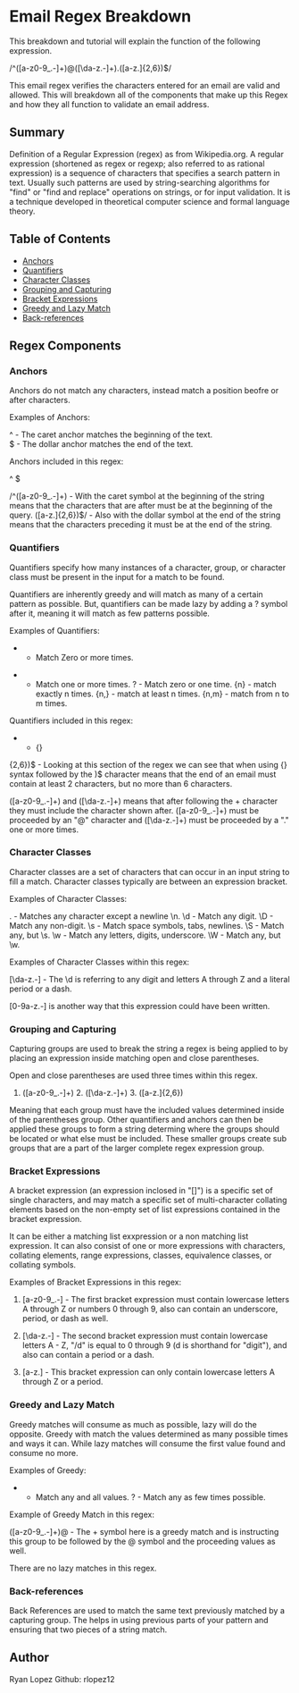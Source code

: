 # Email Regex Breakdown

This breakdown and tutorial will explain the function of the following expression.  

/^([a-z0-9_\.-]+)@([\da-z\.-]+)\.([a-z\.]{2,6})$/

This email regex verifies the characters entered for an email are valid and allowed.  This will breakdown all of the components that make up this Regex and how they all function to validate an email address.

## Summary

Definition of a Regular Expression (regex) as from Wikipedia.org.
A regular expression (shortened as regex or regexp; also referred to as rational expression) is a sequence of characters that specifies a search pattern in text. Usually such patterns are used by string-searching algorithms for "find" or "find and replace" operations on strings, or for input validation. It is a technique developed in theoretical computer science and formal language theory.

## Table of Contents

- [Anchors](#anchors)
- [Quantifiers](#quantifiers)
- [Character Classes](#character_classes)
- [Grouping and Capturing](#grouping-and-capturing)
- [Bracket Expressions](#bracket-expressions)
- [Greedy and Lazy Match](#greedy-and-lazy-match)
- [Back-references](#back-references)


## Regex Components

### Anchors

Anchors do not match any characters, instead match a position beofre or after characters.

Examples of Anchors:

^ - The caret anchor matches the beginning of the text.  
$ - The dollar anchor matches the end of the text.

Anchors included in this regex:

^ $

/^([a-z0-9_\.-]+) - With the caret symbol at the beginning of the string means that the characters that are after must be at the beginning of the query. ([a-z\.]{2,6})$/ - Also with the dollar symbol at the end of the string means that the characters preceding it must be at the end of the string.

### Quantifiers

Quantifiers specify how many instances of a character, group, or character class must be present in the input for a match to be found.  

Quantifiers are inherently greedy and will match as many of a certain pattern as possible.  But, quantifiers can be made lazy by adding a ? symbol after it, meaning it will match as few patterns possible.

Examples of Quantifiers:

* - Match Zero or more times.
+ - Match one or more times.
? - Match zero or one time.
{n} - match exactly n times.
{n,} - match at least n times.
{n,m} - match from n to m times.

Quantifiers included in this regex:

* + {}

{2,6})$ - Looking at this section of the regex we can see that when using {} syntax followed by the )$ character means that the end of an email must contain at least 2 characters, but no more than 6 characters. 

([a-z0-9_\.-]+) and ([\da-z\.-]+) means that after following the + character they must include the character shown after. ([a-z0-9_\.-]+) must be proceeded by an "@" character and ([\da-z\.-]+) must be proceeded by a "." one or more times.

### Character Classes

Character classes are a set of characters that can occur in an input string to fill a match.  Character classes typically are between an expression bracket.

Examples of Character Classes:

. - Matches any character except a newline \n.
\d - Match any digit.
\D - Match any non-digit.
\s - Match space symbols, tabs, newlines.
\S - Match any, but \s.
\w - Match any letters, digits, underscore.
\W - Match any, but \w.

Examples of Character Classes within this regex:

[\da-z\.-] - The \d is referring to any digit and letters A through Z and a literal period or a dash.

[0-9a-z\.-] is another way that this expression could have been written.

### Grouping and Capturing

Capturing groups are used to break the string a regex is being applied to by placing an expression inside matching open and close parentheses. 

Open and close parentheses are used three times within this regex.

1. ([a-z0-9_\.-]+) 2. ([\da-z\.-]+) 3. ([a-z\.]{2,6})

Meaning that each group must have the included values determined inside of the parentheses group.  Other quantifiers and anchors can then be applied these groups to form a string determing where the groups should be located or what else must be included. These smaller groups create sub groups that are a part of the larger complete regex expression group.

### Bracket Expressions

A bracket expression (an expression inclosed in "[]") is a specific set of single characters, and may match a specific set of multi-character collating elements based on the non-empty set of list expressions contained in the bracket expression.  

It can be either a matching list exxpression or a non matching list expression. It can also consist of one or more expressions with characters, collating elements, range expressions, classes, equivalence classes, or collating symbols.

Examples of Bracket Expressions in this regex:

1. [a-z0-9_\.-] - The first bracket expression must contain lowercase letters A through Z or numbers 0 through 9, also can contain an underscore, period, or dash as well.

2. [\da-z\.-] - The second bracket expression must contain lowercase letters A - Z, "/d" is equal to 0 through 9 (d is shorthand for "digit"), and also can contain a period or a dash.

3. [a-z\.] - This bracket expression can only contain lowercase letters A through Z or a period.

### Greedy and Lazy Match

Greedy matches will consume as much as possible, lazy will do the opposite.  Greedy with match the values determined as many possible times and ways it can.  While lazy matches will consume the first value found and consume no more.

Examples of Greedy:

+ - Match any and all values.
? - Match any as few times possible.

Example of Greedy Match in this regex:

([a-z0-9_\.-]+)@ - The + symbol here is a greedy match and is instructing this group to be followed by the @ symbol and the proceeding values as well.

There are no lazy matches in this regex.

### Back-references

Back References are used to match the same text previously matched by a capturing group.  The helps in using previous parts of your pattern and ensuring that two pieces of a string match.

## Author

Ryan Lopez
Github: rlopez12
